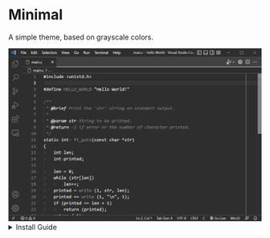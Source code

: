 # Minimal
A simple theme, based on grayscale colors.

<img title="A VSCode window showing the Minimal Theme" width="1321" src="https://github.com/rapdos-s/Minimal-VSCode-Theme/blob/main/screenshots/screen_1.jpg?raw=true">

<details>

<summary>Install Guide</summary>

install on terminal
```
> git clone https://github.com/rapdos-s/Minimal-VSCode-Theme.git
Cloning into 'Minimal-VSCode-Theme'...
remote: Enumerating objects: 54, done.
remote: Counting objects: 100% (54/54), done.
remote: Compressing objects: 100% (47/47), done.
remote: Total 54 (delta 10), reused 0 (delta 0), pack-reused 0
Unpacking objects: 100% (54/54), 457.28 KiB | 214.00 KiB/s, done.
> cd Minimal-VSCode-Theme/
> make
zip theme.vsix minimal-theme.json README.md package.json LICENSE
  adding: minimal-theme.json (deflated 85%)
  adding: README.md (deflated 32%)
  adding: package.json (deflated 50%)
  adding: LICENSE (deflated 41%)
```

1. Click on `extensions`;

2. Click on `...` Menu;

3. Click `Install from VSIX...`.

<img title="A VSCode window showing the steps above" width="1321" src="https://github.com/rapdos-s/Minimal-VSCode-Theme/blob/main/screenshots/screen_2.jpg?raw=true">

1. Find the folder with the `theme.vsix` file;

2. Select the `theme.vsix` file;

3. click on `Install`.

<img title="A VSCode window with a open file manager window showing the steps above" width="1321" src="https://github.com/rapdos-s/Minimal-VSCode-Theme/blob/main/screenshots/screen_3.jpg?raw=true">

1. Click on the ⚙ `Manage Icon`;

2. Click on `Color Theme`.

<img title="A VSCode window showing the steps above" width="1321" src="https://github.com/rapdos-s/Minimal-VSCode-Theme/blob/main/screenshots/screen_4.jpg?raw=true">

Select `Minimal`
<img title="A VSCode window showing the Color Theme list" width="1321" src="https://github.com/rapdos-s/Minimal-VSCode-Theme/blob/main/screenshots/screen_4.jpg?raw=true">

</details>

